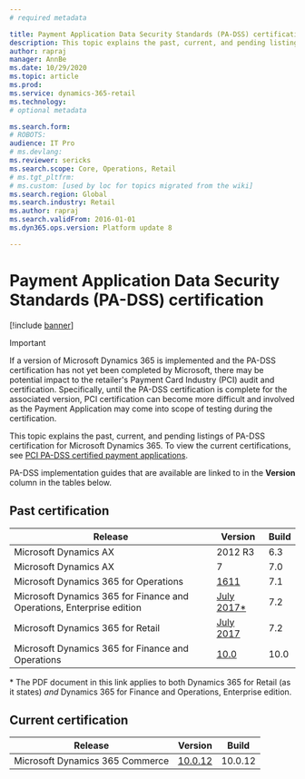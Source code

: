 ```yaml
---
# required metadata

title: Payment Application Data Security Standards (PA-DSS) certification
description: This topic explains the past, current, and pending listings of PA-DSS certification.
author: rapraj
manager: AnnBe
ms.date: 10/29/2020
ms.topic: article
ms.prod: 
ms.service: dynamics-365-retail
ms.technology: 
# optional metadata

ms.search.form: 
# ROBOTS: 
audience: IT Pro
# ms.devlang: 
ms.reviewer: sericks
ms.search.scope: Core, Operations, Retail
# ms.tgt_pltfrm: 
# ms.custom: [used by loc for topics migrated from the wiki]
ms.search.region: Global
ms.search.industry: Retail
ms.author: rapraj
ms.search.validFrom: 2016-01-01
ms.dyn365.ops.version: Platform update 8

---
```


# Payment Application Data Security Standards (PA-DSS) certification

[!include [banner](../includes/banner.md)]

> [!IMPORTANT]
> If a version of Microsoft Dynamics 365 is implemented and the PA-DSS certification has not yet been completed by Microsoft, there may be potential impact to the retailer's Payment Card Industry (PCI) audit and certification. Specifically, until the PA-DSS certification is complete for the associated version, PCI certification can become more difficult and involved as the Payment Application may come into scope of testing during the certification.

This topic explains the past, current, and pending listings of PA-DSS certification for Microsoft Dynamics 365. To view the current certifications, see [PCI PA-DSS certified payment applications](https://www.pcisecuritystandards.org/assessors_and_solutions/payment_applications).

PA-DSS implementation guides that are available are linked to in the **Version** column in the tables below.

## Past certification

| Release | Version  | Build  |
| ----------------------|-------- | ----------- |
| Microsoft Dynamics AX | 2012 R3  | 6.3 |
| Microsoft Dynamics AX | 7        | 7.0  |
| Microsoft Dynamics 365 for Operations | [1611](https://mbs.microsoft.com/customersource/northamerica/365Enterprise/learning/documentation/installation-setup-guides/PADSSImplementationguide365Operations) | 7.1  |
| Microsoft Dynamics 365 for Finance and Operations, Enterprise edition | [July 2017*](https://mbs.microsoft.com/customersource/Global/365Enterprise/learning/documentation/installation-setup-guides/msd365retailpadssguide)  | 7.2 |
| Microsoft Dynamics 365 for Retail | [July 2017](https://mbs.microsoft.com/customersource/Global/365Enterprise/learning/documentation/installation-setup-guides/msd365retailpadssguide) | 7.2  |
| Microsoft Dynamics 365 for Finance and Operations | [10.0](https://www.microsoft.com/download/details.aspx?id=101059) | 10.0 |

\*  The PDF document in this link applies to both Dynamics 365 for Retail (as it states) *and* Dynamics 365 for Finance and Operations, Enterprise edition.

## Current certification

| Release  | Version | Build  |
| ----------------------------|---------------------- | ----------- |
| Microsoft Dynamics 365 Commerce | [10.0.12](https://www.microsoft.com/download/)  | 10.0.12 |




